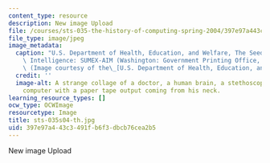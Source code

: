 ```yaml
---
content_type: resource
description: New image Upload
file: /courses/sts-035-the-history-of-computing-spring-2004/397e97a443c3491fb6f3dbcb76cea2b5_sts-035s04-th.jpg
file_type: image/jpeg
image_metadata:
  caption: "U.S. Department of Health, Education, and Welfare, The Seeds of Artificial\
    \ Intelligence: SUMEX-AIM (Washington: Government Printing Office, 1980), p. 6.\
    \ (Image courtesy of the\_[U.S. Department of Health, Education, and Welfare](http://www.hhs.gov/).)"
  credit: ''
  image-alt: A strange collage of a doctor, a human brain, a stethoscope, a old reel-to-reel
    computer with a paper tape output coming from his neck.
learning_resource_types: []
ocw_type: OCWImage
resourcetype: Image
title: sts-035s04-th.jpg
uid: 397e97a4-43c3-491f-b6f3-dbcb76cea2b5
---
```

New image Upload

